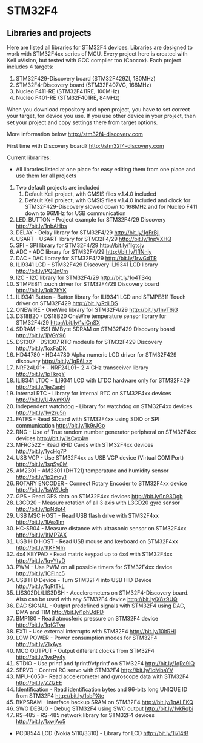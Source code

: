 # STM32F4
## Libraries and projects

Here are listed all libraries for STM32F4 devices.
Libraries are designed to work with STM32F4xx series of MCU.
Every project here is created with Keil uVision, but tested with GCC compiler too (Coocox).
Each project includes 4 targets:

1. STM32F429-Discovery board (STM32F429ZI, 180MHz)
2. STM32F4-Discovery board (STM32F407VG, 168MHz)
3. Nucleo F411-RE (STM32F411RE, 100MHz)
4. Nucleo F401-RE (STM32F401RE, 84MHz)

When you download repository and open project, you have to set correct your target, for device you use.
If you use other device in your project, then set your project and copy settings there from target options.

More information below
http://stm32f4-discovery.com


First time with Discovery board?
http://stm32f4-discovery.com

Current librarires:

- All libraries listed at one place for easy editing them from one place and use them for all projects

1. Two default projects are included
	1. Default Keil project, with CMSIS files v.1.4.0 included
	2. Default Keil project, with CMSIS files v.1.4.0 included and clock for STM32F429-Discovery slowed down to 168MHz and for Nucleo F411 down to 96MHz for USB communication
2. LED_BUTTON - Project example for STM32F4/29 Discovery
http://bit.ly/1nbAHbs
3. DELAY - Delay library for STM32F4/29
http://bit.ly/1gFrBjl
4. USART - USART library for STM32F4/29
http://bit.ly/1npVXHQ
5. SPI - SPI library for STM32F4/29
http://bit.ly/1lgtcjy
6. ADC - ADC library for STM32F4/29
http://bit.ly/1fINniy
7. DAC - DAC library for STM32F4/29
http://bit.ly/1rwGdTR
8. ILI9341 LCD - STM32F429 Discovery ILI9341 LCD library
http://bit.ly/PQQnCm
9. I2C - I2C library for STM32F4/29
http://bit.ly/1o4TS4q
10. STMPE811 touch driver for STM32F4/29 Discovery board
http://bit.ly/1ob7hYK
11. ILI9341 Button - Button library for ILI9341 LCD and STMPE811 Touch driver on STM32F429
http://bit.ly/RdiIDS
12. ONEWIRE - OneWire library for STM32F4/29
http://bit.ly/1nvT6jG
13. DS18B20 - DS18B20 OneWire temperature sensor library for STM32F4/29
http://bit.ly/1viCnSX
14. SDRAM - ISSI 8MByte SDRAM on STM32F429 Discovery board
http://bit.ly/1jVGY96
15. DS1307 - DS1307 RTC modeule for STM32F429 Discovery
http://bit.ly/1oxFaDK
16. HD44780 - HD44780 Alpha numeric LCD driver for STM32F429 discovery
http://bit.ly/1gR6Lzz
17. NRF24L01+ - NRF24L01+ 2.4 GHz transceiver library
http://bit.ly/1pTkrgY
18. ILI8341 LTDC - ILI9341 LCD with LTDC hardware only for STM32F429
http://bit.ly/1jeZaqH
19. Internal RTC - Library for internal RTC on STM32F4xx devices
http://bit.ly/U4wmKW
20. Independent watchdog - Library for watchdog on STM32F4xx devices
http://bit.ly/1w2ru5n
21. FATFS - Read SDcard with STM32F4xx using SDIO or SPI communication
http://bit.ly/1k9rJGo
22. RNG - Use of True random number generator peripheral on STM32F4xx devices
http://bit.ly/1sCyx4w
23. MFRC522 - Read RFID Cards with STM32F4xx devices
http://bit.ly/1ycHq7P
24. USB VCP - Use STM32F4xx as USB VCP device (Virtual COM Port)
http://bit.ly/1sgSy0M
25. AM2301 - AM2301 (DHT21) temperature and humidity sensor
http://bit.ly/1p2mqy1 
26. ROTARY ENCODER - Connect Rotary Encoder to STM32F4xx device
http://bit.ly/1sWSUeh
27. GPS - Read GPS data on STM32F4xx devices
http://bit.ly/1n93Dgb
28. L3GD20 - Measure rotation of all 3 axis with L3GD20 gyro sensor
http://bit.ly/1pNdpt4
29. USB MSC HOST - Read USB flash drive with STM32F4xx
http://bit.ly/1lAs4Im
30. HC-SR04 - Measure distance with ultrasonic sensor on STM32F4xx
http://bit.ly/1tMP7AX
31. USB HID HOST - Read USB mouse and keyboard on STM32F4xx
http://bit.ly/1tKFMIn
32. 4x4 KEYPAD - Read matrix keypad up to 4x4 with STM32F4xx
http://bit.ly/1qvYtyD
33. PWM - Use PWM on all possible timers for STM32F4xx device
http://bit.ly/1CFInc5
34. USB HID Device - Turn STM32F4 into USB HID Device
http://bit.ly/1qRtTkL
35. LIS302DL/LIS3DSH - Accelerometers on STM32F4-Discovery board. Also can be used with any STM32F4 device
http://bit.ly/X8z9UQ
36. DAC SIGNAL - Output predefined signals with STM32F4 using DAC, DMA and TIM
http://bit.ly/1phUdPD
37. BMP180 - Read atmosferic pressure on STM32F4 device
http://bit.ly/1qfGTve
38. EXTI - Use external interrupts with STM32F4
http://bit.ly/10ltRHI
39. LOW POWER - Power consumption modes for STM32F4
http://bit.ly/ZIxAys
40. MCO OUTPUT - Output different clocks from STM32F4
http://bit.ly/1vsPy4y
41. STDIO - Use printf and fprintf/vfprintf on STM32F4
http://bit.ly/1qRc9lQ
42. SERVO - Control RC servo with STM32F4
http://bit.ly/1oMbaYV
43. MPU-6050 - Read accelerometer and gyroscope data with STM32F4
http://bit.ly/ZZlzEE
44. Identification - Read identification bytes and 96-bits long UNIQUE ID from STM32F4
http://bit.ly/1sbPXte
45. BKPSRAM - Interface backup SRAM on STM32F4
http://bit.ly/1qALFKQ
46. SWO DEBUG - Debug STM32F4 using SWO output
http://bit.ly/1vkRqbi
47. RS-485 - RS-485 network library for STM32F4 devices
http://bit.ly/1xwjAo5

- PCD8544 LCD (Nokia 5110/3310) - Library for LCD
http://bit.ly/1i7l4tB
